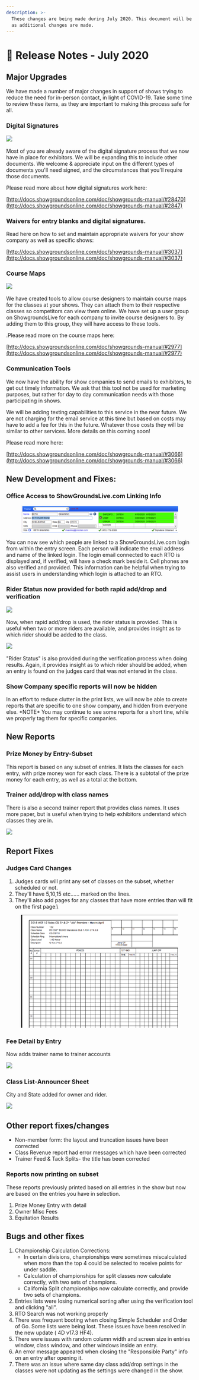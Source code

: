 ```yaml
---
description: >-
  These changes are being made during July 2020. This document will be updated
  as additional changes are made.
---
```


# 📓 Release Notes - July 2020

## Major Upgrades

We have made a number of major changes in support of shows trying to reduce the need for in-person contact, in light of COVID-19.  Take some time to review these items, as they are important to making this process safe for all.

### **Digital Signatures**

![](http://docs.showgroundsonline.com/wp-content/uploads/2020/04/IMG\_6285-e1595951383154-211x300.png)

Most of you are already aware of the digital signature process that we now have in place for exhibitors.  We will be expanding this to include other documents. We welcome & appreciate input on the different types of documents you'll need signed, and the circumstances that you'll require those documents.

Please read more about how digital signatures work here:

[http://docs.showgroundsonline.com/doc/showgrounds-manual/#28470](http://docs.showgroundsonline.com/doc/showgrounds-manual/#2847)

### **Waivers for entry blanks and digital signatures.**

Read here on how to set and maintain appropriate waivers for your show company as well as specific shows:

[http://docs.showgroundsonline.com/doc/showgrounds-manual/#3037](http://docs.showgroundsonline.com/doc/showgrounds-manual/#3037)

### **Course Maps**

![](http://docs.showgroundsonline.com/wp-content/uploads/2020/05/Screen-Shot-2020-05-22-at-10.19.15-AM.png)

We have created tools to allow course designers to maintain course maps for the classes at your shows. They can attach them to their respective classes so competitors can view them online. We have set up a user group on ShowgroundsLive for each company to invite course designers to. By adding them to this group, they will have access to these tools.

.Please read more on the course maps here:

[http://docs.showgroundsonline.com/doc/showgrounds-manual/#2977](http://docs.showgroundsonline.com/doc/showgrounds-manual/#2977)

### **Communication Tools**

We now have the ability for show companies to send emails to exhibitors, to get out timely information.  We ask that this tool not be used for marketing purposes, but rather for day to day communication needs with those participating in shows.

We will be adding texting capabilities to this service in the near future.  We are not charging for the email service at this time but based on costs may have to add a fee for this in the future.  Whatever those costs they will be similar to other services.  More details on this coming soon!

Please read more here:

[http://docs.showgroundsonline.com/doc/showgrounds-manual/#3066](http://docs.showgroundsonline.com/doc/showgrounds-manual/#3066)

## New Development and Fixes:

### **Office Access to ShowGroundsLive.com Linking Info**

<figure><img src="../../.gitbook/assets/image (91).png" alt=""><figcaption></figcaption></figure>

You can now see which people are linked to a ShowGroundsLive.com login from within the entry screen.  Each person will indicate the email address and name of the linked login.   The login email connected to each RTO is displayed and, if verified, will have a check mark beside it. Cell phones are also verified and provided. This information can be helpful when trying to assist users in understanding which login is attached to an RTO.

### **Rider Status now provided for both rapid add/drop and verification**

![](http://docs.showgroundsonline.com/wp-content/uploads/2020/04/Screen-Shot-2020-04-26-at-6.56.27-PM-e1595952876831.png)

Now, when rapid add/drop is used, the rider status is provided. This is useful when two or more riders are available, and provides insight as to which rider should be added to the class.

![](http://docs.showgroundsonline.com/wp-content/uploads/2020/04/Screen-Shot-2020-04-26-at-6.59.49-PM-1.png)

"Rider Status" is also provided during the verification process when doing results. Again, it provides insight as to which rider should be added, when an entry is found on the judges card that was not entered in the class.

### **Show Company specific reports will now be hidden**

In an effort to reduce clutter in the print lists, we will now be able to create reports that are specific to one show company, and hidden from everyone else. \*NOTE\* You may continue to see some reports for a short tine, while we properly tag them for specific companies.

## **New Reports**

### **Prize Money by Entry-Subset**

This report is based on any subset of entries. It lists the classes for each entry, with prize money won for each class. There is a subtotal of the prize money for each entry, as well as a total at the bottom.

### **Trainer add/drop with class names**

There is also a second trainer report that provides class names. It uses more paper, but is useful when trying to help exhibitors understand which classes they are in.

![](http://docs.showgroundsonline.com/wp-content/uploads/2020/04/Screen-Shot-2020-04-26-at-8.00.17-PM.png)

## Report Fixes

### **Judges Card Changes**

1. Judges cards will print any set of classes on the subset, whether scheduled or not.
2. They'll have 5,10,15 etc...... marked on the lines.
3. They'll also add pages for any classes that have more entries than will fit on the first page:\


<figure><img src="../../.gitbook/assets/image (92).png" alt=""><figcaption></figcaption></figure>

### **Fee Detail by Entry**

Now adds trainer name to trainer accounts

![](http://docs.showgroundsonline.com/wp-content/uploads/2020/04/Screen-Shot-2020-04-26-at-9.27.10-PM.png)

### **Class List-Announcer Sheet**

City and State added for owner and rider.

![](http://docs.showgroundsonline.com/wp-content/uploads/2020/07/img\_5f2051df4b63e.png)

## **Other report fixes/changes**

* Non-member form: the layout and truncation issues have been corrected
* Class Revenue report had error messages which have been corrected
* Trainer Feed & Tack Splits- the title has been corrected

### **Reports now printing on subset**

These reports previously printed based on all entries in the show but now are based on the entries you have in selection.

1. Prize Money Entry with detail
2. Owner Misc Fees
3. Equitation Results

## Bugs and other fixes

1. Championship Calculation Corrections:
   * In certain divisions, championships were sometimes miscalculated when more than the top 4 could be selected to receive points for under saddle.
   * Calculation of championships for split classes now calculate correctly, with two sets of champions.
   * California Split championships now calculate correctly, and provide two sets of champions.
2. Entries lists were losing numerical sorting after using the verification tool and clicking "all".
3. RTO Search was not working properly
4. There was frequent booting when closing Simple Scheduler and Order of Go. Some lists were being lost. These issues have been resolved in the new update ( 4D v17.3 HF4).
5. There were issues with random column width and screen size in entries window, class window, and other windows inside an entry.
6. An error message appeared when closing the "Responsible Party" info on an entry after opening it.
7. There was an issue where same day class add/drop settings in the classes were not updating as the settings were changed in the show.
